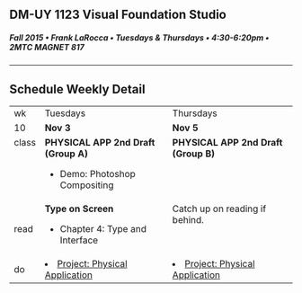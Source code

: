 ## DM-UY 1123 Visual Foundation Studio
##### Fall 2015 • Frank LaRocca • Tuesdays & Thursdays • 4:30-6:20pm • 2MTC MAGNET 817 
---
## Schedule Weekly Detail

<table>
<tr>
<td>wk</td>
<td>Tuesdays</td>
<td>Thursdays</td>
</tr>
<tr>
  <td valign="top">10</td>
  <td valign="top" width="48%"><strong>Nov 3</strong></td>
  <td valign="top" width="48%"><strong>Nov 5</strong></td>
</tr>

<!-- class -->
<tr>
<td valign="top">class</td>
<td valign="top">
  <strong>PHYSICAL APP 2nd Draft (Group A)</strong><br>
  <ul>
    <li>Demo: Photoshop Compositing</li>
  </ul>
</td>
<td valign="top">
  <strong>PHYSICAL APP 2nd Draft (Group B)</strong><br>
</td>

</tr>

<!-- reading -->
<tr>
  <td>read</td>
  <td valign="top">
    <strong>Type on Screen</strong>
  <ul><li>Chapter 4: Type and Interface</li></ul>
  </td>
  <td valign="top">Catch up on reading if behind.</td>
</tr>

<!-- do -->
<tr>
  <td>do</td>
  <td valign="top">
    <li><a href="../projects/project_pa.md">Project: Physical Application</a></li>
  </td>
  <td valign="top" >
    <li><a href="../projects/project_pa.md">Project: Physical Application</a></li>
  </td>
</tr>
</table>








